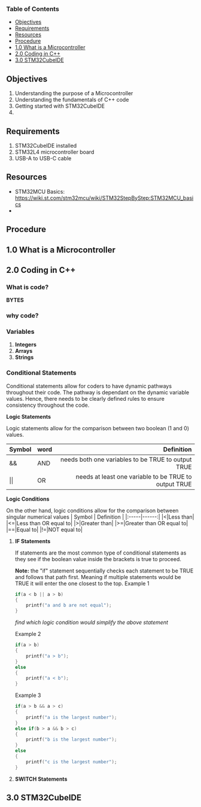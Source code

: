 ### Table of Contents <!-- omit from toc -->
- [Objectives](#objectives)
- [Requirements](#requirements)
- [Resources](#resources)
- [Procedure](#procedure)
- [1.0 What is a Microcontroller](#10-what-is-a-microcontroller)
- [2.0 Coding in C++](#20-coding-in-c)
- [3.0 STM32CubeIDE](#30-stm32cubeide)

## Objectives
1. Understanding the purpose of a Microcontroller
1. Understanding the fundamentals of C++ code
1. Getting started with STM32CubeIDE
1. 

## Requirements
1. STM32CubeIDE installed
2. STM32L4 microcontroller board
3. USB-A to USB-C cable

## Resources
- STM32MCU Basics: https://wiki.st.com/stm32mcu/wiki/STM32StepByStep:STM32MCU_basics
-  

## Procedure
## 1.0 What is a Microcontroller

## 2.0 Coding in C++

### What is code? <!-- omit from toc -->

**BYTES**

### why code? <!-- omit from toc -->

### Variables <!-- omit from toc -->
1. **Integers**
1. **Arrays**
1. **Strings**

### Conditional Statements <!-- omit from toc -->

Conditional statements allow for coders to have dynamic pathways throughout their code. The pathway is dependant on the dynamic variable values. Hence, there needs to be clearly defined rules to ensure consistency throughout the code. 

**Logic Statements**

Logic statements allow for the comparison between two boolean (1 and 0) values.

|Symbol|word|Definition|
|:-----|------|-------:|
|&&|AND|needs both one variables to be TRUE to output TRUE|
|\|\||OR|needs at least one variable to be TRUE to output TRUE|


**Logic Conditions**

On the other hand, logic conditions allow for the comparison between singular numerical values
| Symbol | Definition |
|:-----|------:|
|<|Less than|
|<=|Less than OR equal to|
|>|Greater than|
|>=|Greater than OR equal to|
|==|Equal to|
|!=|NOT equal to|

1. **IF Statements**
    
    If statements are the most common type of conditional statements as they see if the boolean value inside the brackets is true to proceed.

    **Note:** the "if" statement sequentially checks each statement to be TRUE and follows that path first. Meaning if multiple statements would be TRUE it will enter the one closest to the top.
    Example 1
    ```c++
    if(a < b || a > b)
    {
        printf("a and b are not equal");
    }
    ```
    *find which logic condition would simplify the above statement*

    Example 2
    ```c++
    if(a > b)
    {
        printf("a > b");
    }
    else
    {
        printf("a < b");
    }
    ```

    Example 3
    ```c++
    if(a > b && a > c)
    {
        printf("a is the largest number");
    }
    else if(b > a && b > c)
    {
        printf("b is the largest number");
    }
    else
    {
        printf("c is the largest number");
    }
    
    ```


2. **SWITCH Statements**



## 3.0 STM32CubeIDE